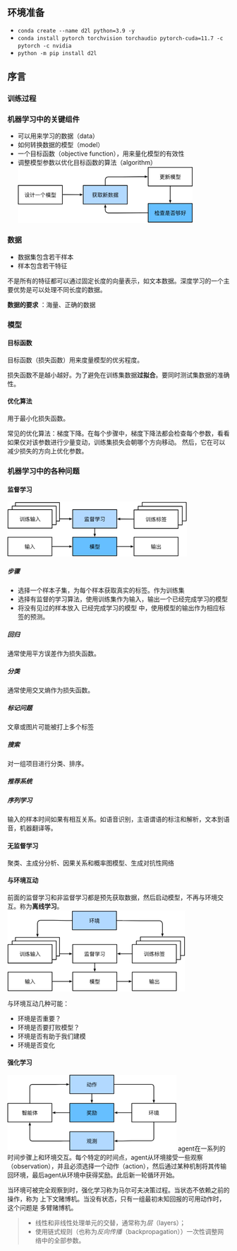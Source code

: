 ## 环境准备
- `conda create --name d2l python=3.9 -y`
- `conda install pytorch torchvision torchaudio pytorch-cuda=11.7 -c pytorch -c nvidia`
- `python -m pip install d2l`
## 序言

### 训练过程

### 机器学习中的关键组件

- 可以用来学习的数据（data）
- 如何转换数据的模型（model）
- 一个目标函数（objective function），用来量化模型的有效性
- 调整模型参数以优化目标函数的算法（algorithm）
![](_attachments/Pasted%20image%2020230817204605.png)
### 数据
- 数据集包含若干样本
- 样本包含若干特征 

不是所有的特征都可以通过固定长度的向量表示，如文本数据。深度学习的一个主要优势是可以处理不同长度的数据。

**数据的要求** ：海量、正确的数据 

### 模型
#### 目标函数
目标函数（损失函数）用来度量模型的优劣程度。

损失函数不是越小越好。为了避免在训练集数据**过拟合**。要同时测试集数据的准确性。

#### 优化算法
用于最小化损失函数。

常见的优化算法：梯度下降。在每个步骤中，梯度下降法都会检查每个参数，看看如果仅对该参数进行少量变动，训练集损失会朝哪个方向移动。 然后，它在可以减少损失的方向上优化参数。

### 机器学习中的各种问题
#### 监督学习
![](_attachments/Pasted%20image%2020230817204616.png)
##### 步骤
- 选择一个样本子集，为每个样本获取真实的标签。作为训练集
- 选择有监督的学习算法，使用训练集作为输入，输出一个已经完成学习的模型 
- 将没有见过的样本放入 已经完成学习的模型 中，使用模型的输出作为相应标签的预测。 
##### 回归
通常使用平方误差作为损失函数。
##### 分类
通常使用交叉熵作为损失函数。
##### 标记问题
文章或图片可能被打上多个标签
##### 搜索
对一组项目进行分类、排序。
##### 推荐系统
##### 序列学习
输入的样本时间如果有相互关系。如语音识别，主语谓语的标注和解析，文本到语音，机器翻译等。
#### 无监督学习
聚类、主成分分析、因果关系和概率图模型、生成对抗性网络
#### 与环境互动
前面的监督学习和非监督学习都是预先获取数据，然后启动模型，不再与环境交互。称为**离线学习**。
![](_attachments/Pasted%20image%2020230817204630.png)

与环境互动几种可能：
- 环境是否重要？
- 环境是否要打败模型？
- 环境是否有助于我们建模
- 环境是否变化

#### 强化学习
![](_attachments/Pasted%20image%2020230817204638.png)
agent在一系列的时间步骤上和环境交互。每个特定的时间点，agent从环境接受一些观察（observation），并且必须选择一个动作（action），然后通过某种机制将其传输回环境，最后agent从环境中获得奖励。此后新一轮循环开始。

当环境可被完全观察到时，强化学习称为马尔可夫决策过程。当状态不依赖之前的操作，称为 上下文赌博机。当没有状态，只有一组最初未知回报的可用动作时，这个问题是 多臂赌博机。

> - 线性和非线性处理单元的交替，通常称为*层*（layers）；
> - 使用链式规则（也称为*反向传播*（backpropagation））一次性调整网络中的全部参数。